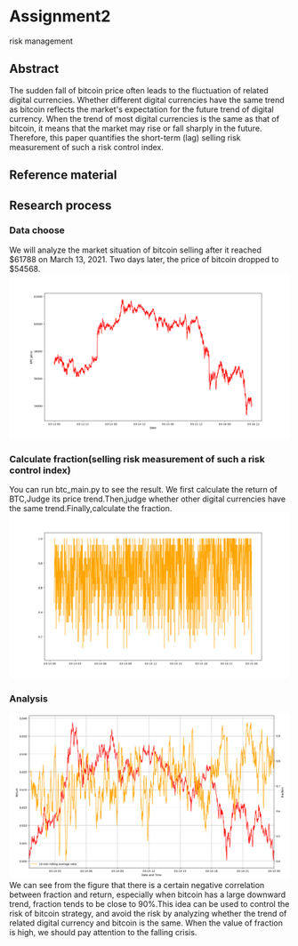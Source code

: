 # Assignment2
risk management
## Abstract
The sudden fall of bitcoin price often leads to the fluctuation of related digital currencies. Whether different digital currencies have the same trend as bitcoin reflects the market's expectation for the future trend of digital currency. When the trend of most digital currencies is the same as that of bitcoin, it means that the market may rise or fall sharply in the future. Therefore, this paper quantifies the short-term (lag) selling risk measurement of such a risk control index.
## Reference material

## Research process
### Data choose
We will analyze the market situation of bitcoin selling after it reached $61788 on March 13, 2021. Two days later, the price of bitcoin dropped to $54568.
![](screenshot/BTC_price.png)
### Calculate fraction(selling risk measurement of such a risk control index)
You can run btc_main.py to see the result.
We first calculate the return of BTC,Judge its price trend.Then,judge whether other digital currencies have the same trend.Finally,calculate the fraction.
![](screenshot/fraction.png)
### Analysis
![](screenshot/relevance.png)
We can see from the figure that there is a certain negative correlation between fraction and return, especially when bitcoin has a large downward trend, fraction tends to be close to 90%.This idea can be used to control the risk of bitcoin strategy, and avoid the risk by analyzing whether the trend of related digital currency and bitcoin is the same. When the value of fraction is high, we should pay attention to the falling crisis.
